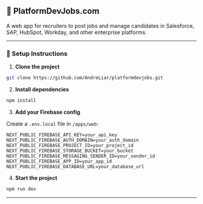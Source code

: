 ## 📌 PlatformDevJobs.com

A web app for recruiters to post jobs and manage candidates in Salesforce, SAP, HubSpot, Workday, and other enterprise platforms.

---

### 🔧 Setup Instructions

1. **Clone the project**

```bash
git clone https://github.com/AndreLiar/platformdevjobs.git
```

2. **Install dependencies**

```bash
npm install
```

3. **Add your Firebase config**

Create a `.env.local` file in `/apps/web`:

```env
NEXT_PUBLIC_FIREBASE_API_KEY=your_api_key
NEXT_PUBLIC_FIREBASE_AUTH_DOMAIN=your_auth_domain
NEXT_PUBLIC_FIREBASE_PROJECT_ID=your_project_id
NEXT_PUBLIC_FIREBASE_STORAGE_BUCKET=your_bucket
NEXT_PUBLIC_FIREBASE_MESSAGING_SENDER_ID=your_sender_id
NEXT_PUBLIC_FIREBASE_APP_ID=your_app_id
NEXT_PUBLIC_FIREBASE_DATABASE_URL=your_database_url
```

4. **Start the project**

```bash
npm run dev
```

---



